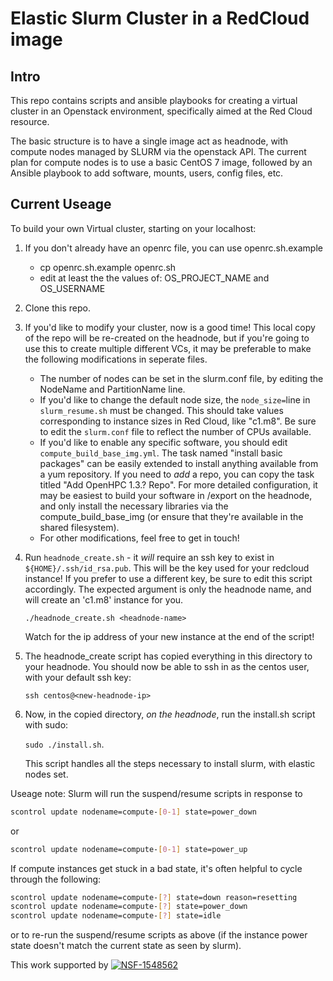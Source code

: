 # Elastic Slurm Cluster in a RedCloud image 

## Intro

This repo contains scripts and ansible playbooks for creating a virtual 
cluster in an Openstack environment, specifically aimed at the Red Cloud  
resource.

The basic structure is to have a single image act as headnode, with
compute nodes managed by SLURM via the openstack API.
The current plan for compute nodes is to
use a basic CentOS 7 image, followed by an Ansible playbook to add 
software, mounts, users, config files, etc. 

## Current Useage
To build your own Virtual cluster, starting on your localhost:

1. If you don't already have an openrc file, you can use openrc.sh.example 
   * cp openrc.sh.example openrc.sh
   * edit at least the the values of:  OS_PROJECT_NAME and OS_USERNAME 

1. Clone this repo.

1. If you'd like to modify your cluster, now is a good time!
   This local copy of the repo will be re-created on the headnode, but
   if you're going to use this to create multiple different VCs, it may be 
   preferable to make the following modifications in seperate files.
   * The number of nodes can be set in the slurm.conf file, by editing
   the NodeName and PartitionName line. 
   * If you'd like to change the default node size, the ```node_size=```line 
     in ```slurm_resume.sh``` must be changed.
     This should take values corresponding to instance sizes in Red Cloud, like
     "c1.m8". Be sure to edit the ```slurm.conf``` file to 
     reflect the number of CPUs available.
   * If you'd like to enable any specific software, you should edit 
     ```compute_build_base_img.yml```. The task named "install basic packages"
     can be easily extended to install anything available from a yum 
     repository. If you need to *add* a repo, you can copy the task
     titled "Add OpenHPC 1.3.? Repo". For more detailed configuration,
     it may be easiest to build your software in /export on the headnode,
     and only install the necessary libraries via the compute_build_base_img
     (or ensure that they're available in the shared filesystem).
   * For other modifications, feel free to get in touch!

1. Run ```headnode_create.sh``` - it *will* require an ssh key to exist in
   ```${HOME}/.ssh/id_rsa.pub```. This will be the key used for your redcloud
   instance! If you prefer to use a different key, be sure to edit this
   script accordingly. The expected argument is only the headnode name, 
   and will create an 'c1.m8' instance for you.

   ```./headnode_create.sh <headnode-name>```

   Watch for the ip address of your new instance at the end of the script!
1. The headnode_create script has copied everything in this directory 
   to your headnode. You should now be able to ssh in
   as the centos user, with your default ssh key: 
   
   ```ssh centos@<new-headnode-ip>```

1. Now, in the copied directory, *on the headnode*, run the install.sh script
   with sudo:
   
   ```sudo ./install.sh```. 
   
   This script handles all the steps necessary to install slurm, with
   elastic nodes set. 

Useage note:
Slurm will run the suspend/resume scripts in response to 

``` bash
scontrol update nodename=compute-[0-1] state=power_down
```
 
or

```bash
scontrol update nodename=compute-[0-1] state=power_up
```

If compute instances get stuck in a bad state, it's often helpful to
cycle through the following:

``` bash
scontrol update nodename=compute-[?] state=down reason=resetting
scontrol update nodename=compute-[?] state=power_down
scontrol update nodename=compute-[?] state=idle
```

or to re-run the suspend/resume scripts as above (if the instance
power state doesn't match the current state as seen by slurm).

This work supported by [![NSF-1548562](https://img.shields.io/badge/NSF-1548562-blue.svg)](https://nsf.gov/awardsearch/showAward?AWD_ID=1548562)
